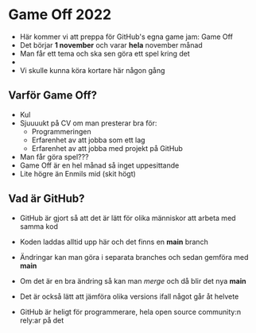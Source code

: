 Game Off 2022
=
* Här kommer vi att preppa för GitHub's egna game jam: Game Off
* Det börjar **1 november** och varar **hela** november månad
* Man får ett tema och ska sen göra ett spel kring det
* 
* Vi skulle kunna köra kortare här någon gång

Varför Game Off?
-
* Kul
* Sjuuuukt på CV om man presterar bra för:
  * Programmeringen
  * Erfarenhet av att jobba som ett lag
  * Erfarenhet av att jobba med projekt på GitHub
* Man får göra spel???
* Game Off är en hel månad så inget uppesittande
* Lite högre än Enmils mid (skit högt)

Vad är GitHub?
-
* GitHub är gjort så att det är lätt för olika människor att arbeta med samma kod
* Koden laddas alltid upp här och det finns en **main** branch
* Ändringar kan man göra i separata branches och sedan gemföra med **main**
* Om det är en bra ändring så kan man _merge_ och då blir det nya **main**
* Det är också lätt att jämföra olika versions ifall något går åt helvete

* GitHub är heligt för programmerare, hela open source community:n rely:ar på det
